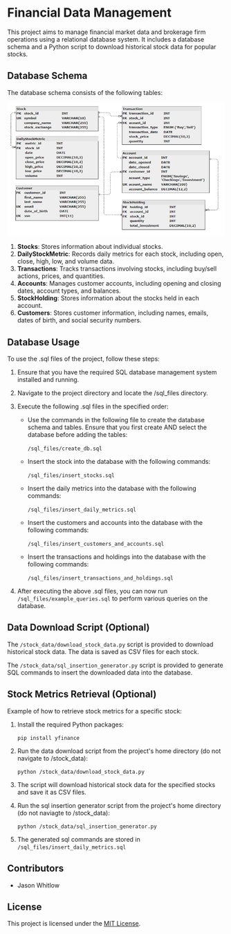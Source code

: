 # Financial Data Management 

This project aims to manage financial market data and brokerage firm operations using a relational database system. It includes a database schema and a Python script to download historical stock data for popular stocks.

## Database Schema

The database schema consists of the following tables:

<img src="diagrams/database/database.png" alt="alt text" width="650"/>


1. **Stocks**: Stores information about individual stocks.
2. **DailyStockMetric**: Records daily metrics for each stock, including open, close, high, low, and volume data.
3. **Transactions**: Tracks transactions involving stocks, including buy/sell actions, prices, and quantities.
4. **Accounts**: Manages customer accounts, including opening and closing dates, account types, and balances.
5. **StockHolding**: Stores information about the stocks held in each account.
6. **Customers**: Stores customer information, including names, emails, dates of birth, and social security numbers.

## Database Usage

To use the .sql files of the project, follow these steps:

1. Ensure that you have the required SQL database management system installed and running.

2. Navigate to the project directory and locate the /sql_files directory.

3. Execute the following .sql files in the specified order:

   - Use the commands in the following file to create the database schema and tables. Ensure that you first create AND select the database before adding the tables:

        `/sql_files/create_db.sql`

    - Insert the stock into the database with the following commands:
  
        `/sql_files/insert_stocks.sql` 

    - Insert the daily metrics into the database with the following commands:
  
        `/sql_files/insert_daily_metrics.sql`

    - Insert the customers and accounts into the database with the following commands:
  
        `/sql_files/insert_customers_and_accounts.sql`

    - Insert the transactions and holdings into the database with the following commands:
  
        `/sql_files/insert_transactions_and_holdings.sql`

4. After executing the above .sql files, you can now run `/sql_files/example_queries.sql` to perform various queries on the database.

## Data Download Script (Optional)

The `/stock_data/download_stock_data.py` script is provided to download historical stock data. The data is saved as CSV files for each stock.

The `/stock_data/sql_insertion_generator.py` script is provided to generate SQL commands to insert the downloaded data into the database.

## Stock Metrics Retrieval (Optional)

Example of how to retrieve stock metrics for a specific stock:

1. Install the required Python packages:
    ```
    pip install yfinance
    ```

2. Run the data download script from the project's home directory (do not navigate to /stock_data):
    ```
    python /stock_data/download_stock_data.py
    ```

3. The script will download historical stock data for the specified stocks and save it as CSV files.

4. Run the sql insertion generator script from the project's home directory (do not naviagte to /stock_data):
    ```
    python /stock_data/sql_insertion_generator.py
    ```
5. The generated sql commands are stored in `/sql_files/insert_daily_metrics.sql`
   

## Contributors

- Jason Whitlow

## License

This project is licensed under the [MIT License](LICENSE).
